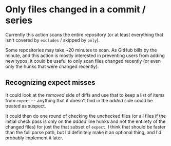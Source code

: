 # Only files changed in a commit / series

Currently this action scans the entire repository (or at least everything that isn't covered by `excludes` / skipped by `only`).

Some repositories may take ~20 minutes to scan. As GitHub bills by the minute, and this action is mostly interested in preventing users from adding new typos, it could be useful to only scan files changed recently (or even only the hunks that were changed recently).

## Recognizing expect misses

It could look at the _removed_ side of diffs and use that to keep a list of items from `expect` -- anything that it doesn't find in the _added_ side could be treated as suspect.

It could then do one round of checking the unchecked files (or all files if the initial check pass is only on the _added_ line hunks and not the entirety of the changed files) for just the that subset of `expect`. I think that should be faster than the full parse path, but I'd definitely make it an optional thing, and I'd probably implement it later.